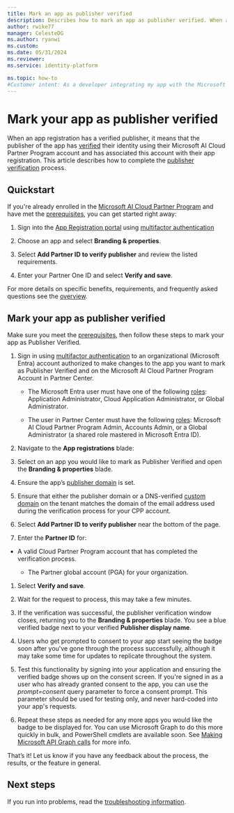 ```yaml
---
title: Mark an app as publisher verified
description: Describes how to mark an app as publisher verified. When an application is marked as publisher verified, it means that the publisher (application developer) verified the authenticity of their organization using a Cloud Partner Program (CPP) account that completed the verification process and associated this CPP account with that application registration.
author: rwike77
manager: CelesteDG
ms.author: ryanwi
ms.custom: 
ms.date: 05/31/2024
ms.reviewer: 
ms.service: identity-platform

ms.topic: how-to
#Customer intent: As a developer integrating my app with the Microsoft identity platform, I want to complete the publisher verification process for my app registration, so that users can see that my app is publisher verified and trust its authenticity.
---
```


# Mark your app as publisher verified

When an app registration has a verified publisher, it means that the publisher of the app has [verified](/partner-center/verification-responses) their identity using their Microsoft AI Cloud Partner Program account and has associated this account with their app registration. This article describes how to complete the [publisher verification](publisher-verification-overview.md) process.

## Quickstart
If you're already enrolled in the [Microsoft AI Cloud Partner Program](/partner-center/intro-to-cloud-partner-program-membership) and have met the [prerequisites](publisher-verification-overview.md#requirements), you can get started right away: 

1. Sign into the [App Registration portal](https://aka.ms/PublisherVerificationPreview) using [multifactor authentication](~/identity/authentication/concept-mfa-licensing.md)

1. Choose an app and select **Branding & properties**. 

1. Select **Add Partner ID to verify publisher** and review the listed requirements.

1. Enter your Partner One ID and select **Verify and save**.

For more details on specific benefits, requirements, and frequently asked questions see the [overview](publisher-verification-overview.md).

## Mark your app as publisher verified
Make sure you meet the [prerequisites](publisher-verification-overview.md#requirements), then follow these steps to mark your app as Publisher Verified.  

1. Sign in using [multifactor authentication](~/identity/authentication/concept-mfa-licensing.md) to an organizational (Microsoft Entra) account authorized to make changes to the app you want to mark as Publisher Verified and on the Microsoft AI Cloud Partner Program Account in Partner Center.

    - The Microsoft Entra user must have one of the following [roles](~/identity/role-based-access-control/permissions-reference.md): Application Administrator, Cloud Application Administrator, or Global Administrator. 

   - The user in Partner Center must have the following [roles](/partner-center/permissions-overview): Microsoft AI Cloud Partner Program Admin, Accounts Admin, or a Global Administrator (a shared role mastered in Microsoft Entra ID). 
      
1. Navigate to the **App registrations** blade:  

1. Select on an app you would like to mark as Publisher Verified and open the **Branding & properties** blade. 

1. Ensure the app’s [publisher domain](howto-configure-publisher-domain.md) is set. 

1. Ensure that either the publisher domain or a DNS-verified [custom domain](~/fundamentals/add-custom-domain.yml) on the tenant matches the domain of the email address used during the verification process for your CPP account.

1. Select **Add Partner ID to verify publisher** near the bottom of the page. 

1. Enter the **Partner ID** for: 

- A valid Cloud Partner Program account that has completed the verification process.  

    - The Partner global account (PGA) for your organization. 

1. Select **Verify and save**. 

1. Wait for the request to process, this may take a few minutes. 

1. If the verification was successful, the publisher verification window closes, returning you to the **Branding & properties** blade. You see a blue verified badge next to your verified **Publisher display name**. 

1. Users who get prompted to consent to your app start seeing the badge soon after you've gone through the process successfully, although it may take some time for updates to replicate throughout the system. 

1. Test this functionality by signing into your application and ensuring the verified badge shows up on the consent screen. If you're signed in as a user who has already granted consent to the app, you can use the *prompt=consent* query parameter to force a consent prompt. This parameter should be used for testing only, and never hard-coded into your app's requests.

1. Repeat these steps as needed for any more apps you would like the badge to be displayed for. You can use Microsoft Graph to do this more quickly in bulk, and PowerShell cmdlets are available soon. See [Making Microsoft API Graph calls](troubleshoot-publisher-verification.md#making-microsoft-graph-api-calls) for more info. 

That’s it! Let us know if you have any feedback about the process, the results, or the feature in general. 

## Next steps
If you run into problems, read the [troubleshooting information](troubleshoot-publisher-verification.md).
